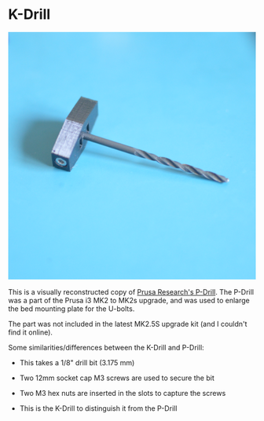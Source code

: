 # K-Drill

![a photo of the k-drill, a printed part to hold a 1/8" drill bit](kdrill.png)

This is a visually reconstructed copy of [Prusa Research's P-Drill](https://manual.prusa3d.com/Guide/1.+Y-carriage+drilling/323). The P-Drill was a part of the Prusa i3 MK2 to MK2s upgrade,
and was used to enlarge the bed mounting plate for the U-bolts. 

The part was not included in the latest MK2.5S upgrade kit (and I couldn't find it online).

Some similarities/differences between the K-Drill and P-Drill:

* This takes a 1/8" drill bit (3.175 mm)

* Two 12mm socket cap M3 screws are used to secure the bit

* Two M3 hex nuts are inserted in the slots to capture the screws

* This is the K-Drill to distinguish it from the P-Drill
